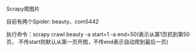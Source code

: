 Scrapy爬图片

目前有两个Spider: beauty、com5442

执行命令：scrapy crawl beauty -a start=1 -a end=50(表示从第1页抓到第50页， 不传start则默认从第一页开图，不传end表示自动爬到最后一页)